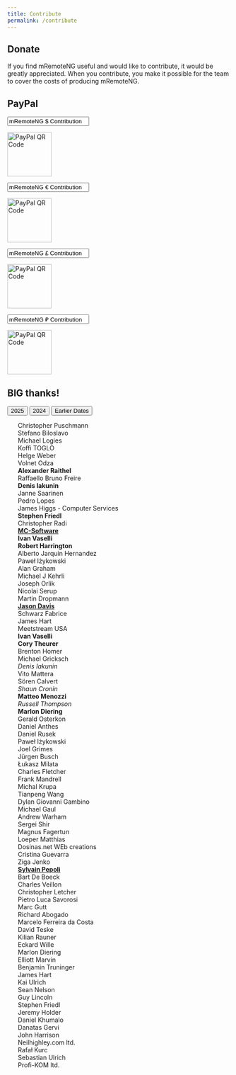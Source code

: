 ```yaml
---
title: Contribute
permalink: /contribute
---
```

<style>
 #submitBtn {
  transition: opacity 0.35s ease;
 }
</style>
<script>
 $(document).ready(function() {
  var cleave = new Cleave('#amount', {
   numeral: true
  });
  $('#amount').keyup(function(evt) {
   $('#submitBtn').prop('disabled', ($(this).val() ? false : true));
  });
 });
</script>

## Donate

If you find mRemoteNG useful and would like to contribute, it would be greatly appreciated.  When you contribute, you make it possible for the team to cover the costs of producing mRemoteNG.
<div class='card-deck text-center'>
 <div class='card'>
  <div class='card-body'>
   <h2 class='card-title'>PayPal</h2>
   <div id="donate-button-container">
    <div class='form-group'>
     <input type='text' class='form-control' name='item_name' value='mRemoteNG $ Contribution' readonly>
     <p class='card-text'><img class='img-responsive' alt='PayPal QR Code' src='{{ site.baseurl }}/images/donations/PayPal QR Code (1).png' height='100px'></p>
    </div>
    <div id="donate-button1"></div>
    <div class='form-group'>
     <input type='text' class='form-control' name='item_name' value='mRemoteNG € Contribution' readonly>
     <p class='card-text'><img class='img-responsive' alt='PayPal QR Code' src='{{ site.baseurl }}/images/donations/PayPal QR Code (2).png' height='100px'></p>
    </div>
    <div id="donate-button2"></div>
    <div class='form-group'>
     <input type='text' class='form-control' name='item_name' value='mRemoteNG £ Contribution' readonly>
     <p class='card-text'><img class='img-responsive' alt='PayPal QR Code' src='{{ site.baseurl }}/images/donations/PayPal QR Code (3).png' height='100px'></p>
    </div>
    <div id="donate-button3"></div>
    <div class='form-group'>
     <input type='text' class='form-control' name='item_name' value='mRemoteNG ₽ Contribution' readonly>
     <p class='card-text'><img class='img-responsive' alt='PayPal QR Code' src='{{ site.baseurl }}/images/donations/PayPal QR Code (4).png' height='100px'></p>
    </div>
    <div id="donate-button4"></div>
    <script src="https://www.paypalobjects.com/donate/sdk/donate-sdk.js" charset="UTF-8"></script>
    <script>
     PayPal.Donation.Button({
      env:'production',
      hosted_button_id:'CHQY3Q3ST9H4U',
      image: {
       src:'https://www.paypalobjects.com/en_US/GB/i/btn/btn_donateCC_LG.gif',
       alt:'Donate with PayPal button',
       title:'PayPal - The safer, easier way to pay online!',
      }
     }).render('#donate-button1');
    </script>
    <script>
     PayPal.Donation.Button({
      env:'production',
      hosted_button_id:'UK75QBUYNPYKN',
      image: {
       src:'https://www.paypalobjects.com/en_US/GB/i/btn/btn_donateCC_LG.gif',
       alt:'Donate with PayPal button',
       title:'PayPal - The safer, easier way to pay online!',
      }
     }).render('#donate-button2');
    </script>
    <script>
     PayPal.Donation.Button({
      env:'production',
      hosted_button_id:'2N5HY54ZTT9TC',
      image: {
       src:'https://www.paypalobjects.com/en_US/GB/i/btn/btn_donateCC_LG.gif',
       alt:'Donate with PayPal button',
       title:'PayPal - The safer, easier way to pay online!',
      }
     }).render('#donate-button3');
    </script>
   </div>
  </div>
 </div>

  <div class="card">
    <div class="card-body">
      <h2 class="card-title">BIG thanks!</h2>
      <!-- Pagination Buttons -->
      <div class="pagination">
        <button onclick="filterRecords('2025')">2025</button>
        <button onclick="filterRecords('2024')">2024</button>
        <button onclick="filterRecords('earlier')">Earlier Dates</button>
      </div>
      <!-- List Container -->
      <ul id="records-list" style="list-style-type: none">
        <li data-year="2025">Christopher Puschmann</li>
        <li data-year="2025">Stefano Biloslavo</li>
        <li data-year="2024">Michael Logies</li>
        <li data-year="2024">Koffi TOGLO</li>
        <li data-year="2024">Helge Weber</li>
        <li data-year="2024">Volnet Odza</li>
        <li data-year="2024"><b>Alexander Raithel</b></li>
        <li data-year="2024">Raffaello Bruno Freire</li>
        <li data-year="2024"><b>Denis Iakunin</b></li>
        <li data-year="2024">Janne Saarinen</li>
        <li data-year="2024">Pedro Lopes</li>
        <li data-year="2024">James Higgs - Computer Services</li>
        <li data-year="2024"><b>Stephen Friedl</b></li>
        <li data-year="2024">Christopher Radi</li>
        <li data-year="2024"><b><u>MC-Software</u></b></li>
        <li data-year="2024"><b>Ivan Vaselli</b></li>
        <li data-year="2024"><b>Robert Harrington</b></li>
        <li data-year="2024">Alberto Jarquin Hernandez</li>
        <li data-year="2024">Paweł Iżykowski</li>
        <li data-year="2024">Alan Graham</li>
        <li data-year="2024">Michael J Kehrli</li>
        <li data-year="2024">Joseph Orlik</li>
        <li data-year="2024">Nicolai Serup</li>
        <li data-year="2024">Martin Dropmann</li>
        <li data-year="earlier"><b><u>Jason Davis</u></b></li>
        <li data-year="earlier">Schwarz Fabrice</li>
        <li data-year="earlier">James Hart</li>
        <li data-year="earlier">Meetstream USA</li>
        <li data-year="earlier"><b>Ivan Vaselli</b></li>
        <li data-year="earlier"><b>Cory Theurer</b></li>
        <li data-year="earlier">Brenton Homer</li>
        <li data-year="earlier">Michael Gricksch</li>
        <li data-year="earlier"><i>Denis Iakunin</i></li>
        <li data-year="earlier">Vito Mattera</li>
        <li data-year="earlier">Sören Calvert</li>
        <li data-year="earlier"><i>Shaun Cronin</i></li>
        <li data-year="earlier"><b>Matteo Menozzi</b></li>
        <li data-year="earlier"><i>Russell Thompson</i></li>
        <li data-year="earlier"><b>Marlon Diering</b></li>
        <li data-year="earlier">Gerald Osterkon</li>
        <li data-year="earlier">Daniel Anthes</li>
        <li data-year="earlier">Daniel Rusek</li>
        <li data-year="earlier">Paweł Iżykowski</li>
        <li data-year="earlier">Joel Grimes</li>
        <li data-year="earlier">Jürgen Busch</li>
        <li data-year="earlier">Łukasz Milata</li>
        <li data-year="earlier">Charles Fletcher</li>
        <li data-year="earlier">Frank Mandrell</li>
        <li data-year="earlier">Michal Krupa</li>
        <li data-year="earlier">Tianpeng Wang</li>
        <li data-year="earlier">Dylan Giovanni Gambino</li>
        <li data-year="earlier">Michael Gaul</li>
        <li data-year="earlier">Andrew Warham</li>
        <li data-year="earlier">Sergei Shir</li>
        <li data-year="earlier">Magnus Fagertun</li>
        <li data-year="earlier">Loeper Matthias</li>
        <li data-year="earlier">Dosinas.net WEb creations</li>
        <li data-year="earlier">Cristina Guevarra</li>
        <li data-year="earlier">Ziga Jenko</li>
        <li data-year="earlier"><b><u>Sylvain Pepoli</u></b></li>
        <li data-year="earlier">Bart De Boeck</li>
        <li data-year="earlier">Charles Veillon</li>
        <li data-year="earlier">Christopher Letcher</li>
        <li data-year="earlier">Pietro Luca Savorosi</li>
        <li data-year="earlier">Marc Gutt</li>
        <li data-year="earlier">Richard Abogado</li>
        <li data-year="earlier">Marcelo Ferreira da Costa</li>
        <li data-year="earlier">David Teske</li>
        <li data-year="earlier">Kilian Rauner</li>
        <li data-year="earlier">Eckard Wille</li>
        <li data-year="earlier">Marlon Diering</li>
        <li data-year="earlier">Elliott Marvin</li>
        <li data-year="earlier">Benjamin Truninger</li>
        <li data-year="earlier">James Hart</li>
        <li data-year="earlier">Kai Ulrich</li>
        <li data-year="earlier">Sean Nelson</li>
        <li data-year="earlier">Guy Lincoln</li>
        <li data-year="earlier">Stephen Friedl</li>
        <li data-year="earlier">Jeremy Holder</li>
        <li data-year="earlier">Daniel Khumalo</li>
        <li data-year="earlier">Danatas Gervi</li>
        <li data-year="earlier">John Harrison</li>
        <li data-year="earlier">Neilhighley.com ltd.</li>
        <li data-year="earlier">Rafał Kurc</li>
        <li data-year="earlier">Sebastian Ulrich</li>
        <li data-year="earlier">Profi-KOM ltd.</li>
      </ul>
    </div>
    <script>
      function filterRecords(year) {
        const listItems = document.querySelectorAll("#records-list li");
        listItems.forEach(item => {
          if (item.getAttribute("data-year") === year || item.textContent.includes(year)) {
            item.style.display = "block"; // Show matching items
          } else {
            item.style.display = "none"; // Hide non-matching items
          }
        });
      }

      // Default view: Show all records
      window.onload = () => filterRecords("2025"); // Or set to "all" to show everything initially
    </script>
  </div>
</div>
The mRemoteNG Project is **NOT** considered a non-profit organization and contributions are **NOT** tax deductible.

## Submit code

Check out our [source code]({{ site.github_alt.repository_url }}) and submit a pull request or two.

## Translate

Check out the [Wiki page]({{ site.github_alt.wiki_url }}/Translate) on how to help make mRemoteNG a polyglot.

## Other

If you are a technical writer, translator or just feel like there is something you can contribute to mRemoteNG, please feel free to contact us.
